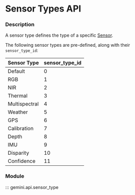 # Sensor Types API

### Description

A sensor type defines the type of a specific [Sensor](sensors.md).

The following sensor types are pre-defined, along with their `sensor_type_id`:


| Sensor Type   | sensor_type_id |
|---------------|----------------|
| Default       | 0              |
| RGB           | 1              |
| NIR           | 2              |
| Thermal       | 3              |
| Multispectral | 4              |
| Weather       | 5              |
| GPS           | 6              |
| Calibration   | 7              |
| Depth         | 8              |
| IMU           | 9              |
| Disparity     | 10             |
| Confidence    | 11             |

### Module

::: gemini.api.sensor_type